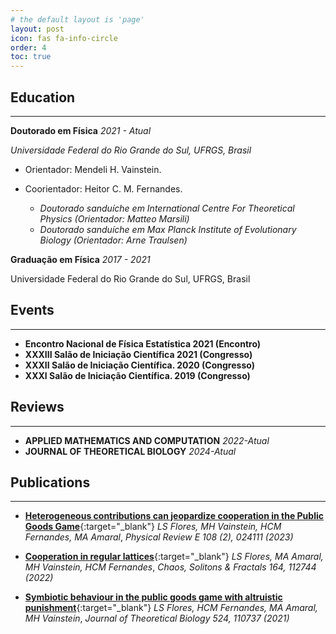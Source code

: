 ```yaml
---
# the default layout is 'page'
layout: post
icon: fas fa-info-circle
order: 4
toc: true
---
```


## Education
---
**Doutorado em Física**  *2021 - Atual*  

*Universidade Federal do Rio Grande do Sul, UFRGS, Brasil*
- Orientador: Mendeli H. Vainstein.
- Coorientador: Heitor C. M. Fernandes.

  - *Doutorado sanduíche em International Centre For Theoretical Physics (Orientador: Matteo Marsili)*
  - *Doutorado sanduíche em Max Planck Institute of Evolutionary Biology (Orientador: Arne Traulsen)*


**Graduação em Física**  *2017 - 2021*

Universidade Federal do Rio Grande do Sul, UFRGS, Brasil



## Events
---
- **Encontro Nacional de Física Estatística 2021 (Encontro)**
- **XXXIII Salão de Iniciação Científica 2021 (Congresso)**
- **XXXII Salão de Iniciação Científica. 2020 (Congresso)**
- **XXXI Salão de Iniciação Científica. 2019 (Congresso)**

## Reviews
---
- **APPLIED MATHEMATICS AND COMPUTATION** *2022-Atual*
- **JOURNAL OF THEORETICAL BIOLOGY** *2024-Atual*

## Publications
---

- [**Heterogeneous contributions can jeopardize cooperation in the Public Goods Game**](/papers/heterogeneous/PhysRevE.108.024111.pdf){:target="_blank"}
  *LS Flores, MH Vainstein, HCM Fernandes, MA Amaral*,
  *Physical Review E 108 (2), 024111 (2023)*
  
- [**Cooperation in regular lattices**](/papers//lattices/1-s2.0-S0960077922009237-main.pdf){:target="_blank"}
  *LS Flores, MA Amaral, MH Vainstein, HCM Fernandes*,
  *Chaos, Solitons & Fractals 164, 112744 (2022)*


- [**Symbiotic behaviour in the public goods game with altruistic punishment**](/papers/symbiotic/1-s2.0-S0022519321001594-main.pdf){:target="_blank"}
  *LS Flores, HCM Fernandes, MA Amaral, MH Vainstein*, 
  *Journal of Theoretical Biology 524, 110737 (2021)*
